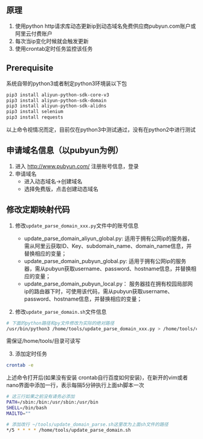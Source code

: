 ## 原理
1. 使用python http请求库动态更新ip到动态域名免费供应商pubyun.com账户或阿里云付费账户
2. 每次当ip变化时候就会触发更新
3. 使用crontab定时任务监控该任务

## Prerequisite
系统自带的python3或者制定python3环境装以下包
```bash
pip3 install aliyun-python-sdk-core-v3
pip3 install aliyun-python-sdk-domain
pip3 install aliyun-python-sdk-alidns
pip3 install selenium
pip3 install requests
```
以上命令视情况而定，目前仅在python3中测试通过，没有在python2中进行测试

## 申请域名信息（以pubyun为例）
1. 进入 http://www.pubyun.com/ 注册账号信息，登录
2. 申请域名
      + 进入动态域名->创建域名
      + 选择免费版，点击创建动态域名

## 修改定期映射代码
1. 修改`update_parse_domain_xxx.py`文件中的账号信息
      + update_parse_domain_aliyun_global.py: 适用于拥有公网ip的服务器，需从阿里云获取ID、Key、subdomain_name、domain_name信息，并替换相应的变量；
      + update_parse_domain_pubyun_global.py: 适用于拥有公网ip的服务器，需从pubyun获取username、password、hostname信息，并替换相应的变量；
      + update_parse_domain_pubyun_local.py： 服务器挂在拥有校园局部网ip的路由器下时，可使用该代码，需从pubyun获取username、password、hostname信息，并替换相应的变量；
      
2. 修改`update_parse_domain.sh`文件信息
```sh
# 下面的python路径和py文件修改为实际的绝对路径
/usr/bin/python3 /home/tools/update_parse_domain_xxx.py > /home/tools/cron002.txt 2>&1 &
```
需保证/home/tools/目录可读写

3. 添加定时任务
```bash
crontab -e
```
上述命令打开后(如果没有安装 crontab自行百度如何安装)，在新开的vim或者nano界面中添加一行，表示每隔5分钟执行上面sh脚本一次
```bash
# 这三行如果之前没有请务必添加
PATH=/sbin:/bin:/usr/sbin:/usr/bin
SHELL=/bin/bash
MAILTO=""

# 添加改行 ~/tools/update_domain_parse.sh这里改为上面sh文件的路径
*/5 * * * * /home/tools/update_parse_domain.sh
```

<meta http-equiv="refresh" content="2">

